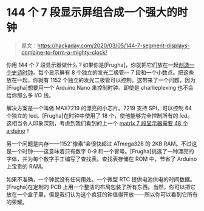 # 144 个 7 段显示屏组合成一个强大的时钟

> 原文：<https://hackaday.com/2020/03/05/144-7-segment-displays-combine-to-form-a-mighty-clock/>

你用 144 个 7 段显示器做什么？如果你是[Frugha]，你就把它们放在一起[创造一个史诗时钟](https://hackaday.io/project/169632)。每个显示屏有 8 个独立的发光二极管— 7 段和一个小数点。把这些放在一起，你就有 1152 个独立的发光二极管可以控制。这带来了一个问题，因为[Frugha]想要用一个 Arduino Nano 来控制时钟。即使是 charlieplexing 也不会给你那么多 I/O 线。

解决方案是一个叫做 MAX7219 的漂亮的小芯片。7219 支持 SPI，可以控制 64 个独立的 led。[Frugha]在时钟中使用了 18 个，使他能够完全控制所有的 led。这相当令人印象深刻，考虑到我们看到的上一个 [matrix 7 段显示器需要 48 个 arduino](https://hackaday.com/2013/11/21/7-segment-display-matrix-visualizes-more-than-numbers/)！

另一个问题是内存——1152“像素”会很快超过 ATmega328 的 2KB RAM。不过这是一个时钟——这意味着只有数字 0-9 和一个冒号。[Frugha]挑选了一种漂亮的字体，并为每个数字手工编写了查找表。查找表存储在 ROM 中，节省了 Arduino 上宝贵的 RAM。

如果不准确，一个钟就没有任何用处。一个微型 RTC 提供电池供电的时间数据。[Frugha]在定制的 PCB 上用一个整洁的布局包装了所有东西。当然，你可以把它放在一个盒子里，但是我们认为这个疯狂的钟值得开放——所以你可以看到它所有的荣耀。